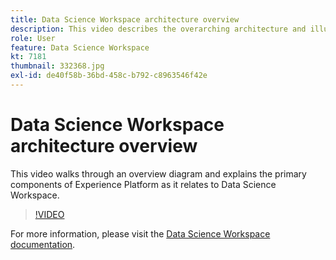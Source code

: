 ```yaml
---
title: Data Science Workspace architecture overview
description: This video describes the overarching architecture and illustrates the primary components of Data Science Workspace in Adobe Experience Platform. 
role: User
feature: Data Science Workspace
kt: 7181
thumbnail: 332368.jpg
exl-id: de40f58b-36bd-458c-b792-c8963546f42e
---
```

# Data Science Workspace architecture overview

This video walks through an overview diagram and explains the primary components of Experience Platform as it relates to Data Science Workspace.

>[!VIDEO](https://video.tv.adobe.com/v/332368)

For more information, please visit the [Data Science Workspace documentation](https://experienceleague.adobe.com/docs/experience-platform/data-science-workspace/home.html).
